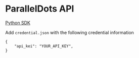 # ParallelDots API

[Python SDK](https://github.com/ParallelDots/ParallelDots-Python-API)

Add `credential.json` with the following credential information

```
{
    "api_kei": "YOUR_API_KEY",
}
```
